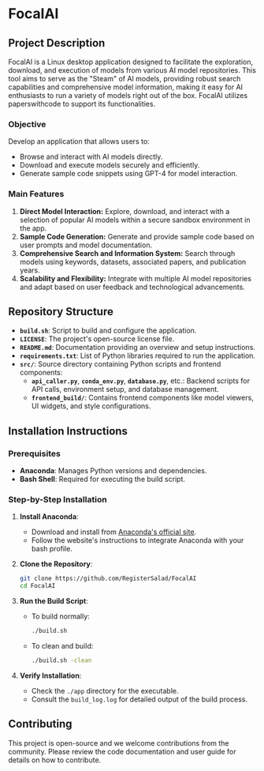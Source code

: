 # FocalAI

## Project Description

FocalAI is a Linux desktop application designed to facilitate the exploration, download, and execution of models from various AI model repositories. This tool aims to serve as the "Steam" of AI models, providing robust search capabilities and comprehensive model information, making it easy for AI enthusiasts to run a variety of models right out of the box. FocalAI utilizes paperswithcode to support its functionalities.

### Objective

Develop an application that allows users to:
- Browse and interact with AI models directly.
- Download and execute models securely and efficiently.
- Generate sample code snippets using GPT-4 for model interaction.

### Main Features

1. **Direct Model Interaction:** Explore, download, and interact with a selection of popular AI models within a secure sandbox environment in the app.
2. **Sample Code Generation:** Generate and provide sample code based on user prompts and model documentation.
3. **Comprehensive Search and Information System:** Search through models using keywords, datasets, associated papers, and publication years.
4. **Scalability and Flexibility:** Integrate with multiple AI model repositories and adapt based on user feedback and technological advancements.

## Repository Structure

- **`build.sh`**: Script to build and configure the application.
- **`LICENSE`**: The project's open-source license file.
- **`README.md`**: Documentation providing an overview and setup instructions.
- **`requirements.txt`**: List of Python libraries required to run the application.
- **`src/`**: Source directory containing Python scripts and frontend components:
  - **`api_caller.py`**, **`conda_env.py`**, **`database.py`**, etc.: Backend scripts for API calls, environment setup, and database management.
  - **`frontend_build/`**: Contains frontend components like model viewers, UI widgets, and style configurations.

## Installation Instructions

### Prerequisites

- **Anaconda**: Manages Python versions and dependencies.
- **Bash Shell**: Required for executing the build script.

### Step-by-Step Installation

1. **Install Anaconda**:
   - Download and install from [Anaconda's official site](https://www.anaconda.com/download).
   - Follow the website's instructions to integrate Anaconda with your bash profile.

2. **Clone the Repository**:
   ```bash
   git clone https://github.com/RegisterSalad/FocalAI
   cd FocalAI
   ```

3. **Run the Build Script**:
   - To build normally:
     ```bash
     ./build.sh
     ```
   - To clean and build:
     ```bash
     ./build.sh -clean
     ```

4. **Verify Installation**:
   - Check the `./app` directory for the executable.
   - Consult the `build_log.log` for detailed output of the build process.

## Contributing

This project is open-source and we welcome contributions from the community. Please review the code documentation and user guide for details on how to contribute.
